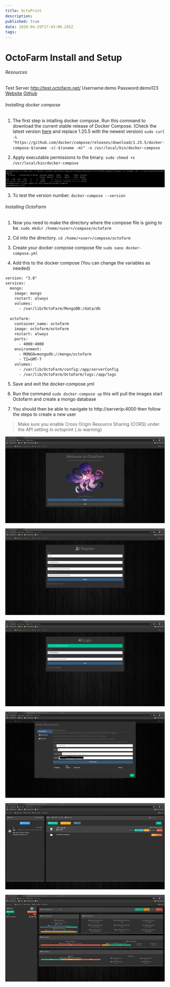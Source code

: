 ```yaml
---
title: OctoPrint
description: 
published: true
date: 2020-04-29T17:43:08.245Z
tags: 
---
```


# OctoFarm Install and Setup
###### Resources
Test Server http://test.octofarm.net/
Username:demo
Password:demo123
[Website](https://octofarm.net/)
[Github](https://github.com/NotExpectedYet/OctoFarm)

###### Installing docker compose
1. The first step is intalling docker compose. Run this command to download the current stable release of Docker Compose. (Check the latest version [here](https://github.com/docker/compose/releases) and replace 1.25.5 with the newest version)
`sudo curl -L "https://github.com/docker/compose/releases/download/1.25.5/docker-compose-$(uname -s)-$(uname -m)" -o /usr/local/bin/docker-compose`

2. Apply executable permissions to the binary.
`sudo chmod +x /usr/local/bin/docker-compose`

![1.jpg](/octoprint/1.jpg)

3. To test the version number.
`docker-compose --version`

###### Installing OctoFarm
1. Now you need to make the directory where the compose file is going to be.
`sudo mkdir /home/<user>/compose/octofarm`

2. Cd into the directory.
`cd /home/<user>/compose/octofarm`

3. Create your docker compose compose file
`sudo nano docker-compose.yml`

4. Add this to the docker compose (You can change the variables as needed)
```
version: "3.8"
services:
  mongo:
    image: mongo
    restart: always
    volumes:
      - /var/lib/OctoFarm/MongoDB:/data/db

  octofarm:
    container_name: octofarm
    image: octofarm/octofarm
    restart: always
    ports:
      - 4000:4000
    environment:
      - MONGO=mongodb://mongo/octofarm
      - TZ=GMT-7
    volumes:
      - /var/lib/OctoFarm/config:/app/serverConfig
      - /var/lib/OctoFarm/OctoFarm/logs:/app/logs
```
5. Save and exit the docker-compose.yml

6. Run the command `sudo docker-compose up` this will pull the images start Octofarm and create a mongo database
 
7. You should then be able to navigate to http://serverip:4000 then follow the steps to create a new user
> Make sure you enable Cross Origin Resource Sharing (CORS) under the API setting in octoprint
{.is-warning}

![2.jpg](/octoprint/2.jpg)
      
![3.jpg](/octoprint/3.jpg)
     
![4.jpg](/octoprint/4.jpg)

![inked5_li.jpg](/octoprint/inked5_li.jpg) 

![6.jpg](/octoprint/6.jpg)
      
![7.jpg](/octoprint/7.jpg)
 

